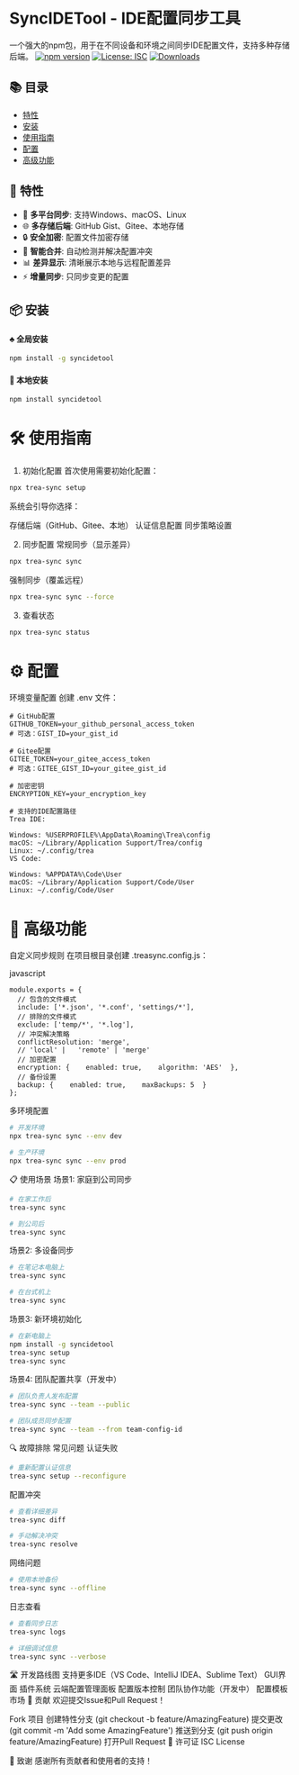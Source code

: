 # SyncIDETool - IDE配置同步工具

一个强大的npm包，用于在不同设备和环境之间同步IDE配置文件，支持多种存储后端。
[![npm version](https://badge.fury.io/js/syncidetool.svg)](https://badge.fury.io/js/syncidetool)
[![License: ISC](https://img.shields.io/badge/License-ISC-blue.svg)](https://opensource.org/licenses/ISC)
[![Downloads](https://img.shields.io/npm/dm/syncidetool.svg)](https://www.npmjs.com/package/syncidetool)

## 📚 目录
- [特性](#-特性)
- [安装](#-安装)
- [使用指南](#️-使用指南)
- [配置](#️-配置)
- [高级功能](#-高级功能)

## 🚀 特性

- 🔄 **多平台同步**: 支持Windows、macOS、Linux
- 🌐 **多存储后端**: GitHub Gist、Gitee、本地存储
- 🔒 **安全加密**: 配置文件加密存储
- 🎯 **智能合并**: 自动检测并解决配置冲突
- 📊 **差异显示**: 清晰展示本地与远程配置差异
- ⚡ **增量同步**: 只同步变更的配置

## 📦 安装

#### :clubs: 全局安装
```bash
npm install -g syncidetool
```

#### :pushpin: 本地安装

```bash
npm install syncidetool
```
# 🛠️ 使用指南
1. 初始化配置
首次使用需要初始化配置：

```bash
npx trea-sync setup
```
系统会引导你选择：

存储后端（GitHub、Gitee、本地）
认证信息配置
同步策略设置

2. 同步配置
常规同步（显示差异）
```bash
npx trea-sync sync
```
强制同步（覆盖远程）
```bash
npx trea-sync sync --force
```
3. 查看状态
```bash
npx trea-sync status
```
# ⚙️ 配置
环境变量配置
创建 .env 文件：
```
# GitHub配置
GITHUB_TOKEN=your_github_personal_access_token
# 可选：GIST_ID=your_gist_id

# Gitee配置
GITEE_TOKEN=your_gitee_access_token
# 可选：GITEE_GIST_ID=your_gitee_gist_id

# 加密密钥
ENCRYPTION_KEY=your_encryption_key

# 支持的IDE配置路径
Trea IDE:

Windows: %USERPROFILE%\AppData\Roaming\Trea\config
macOS: ~/Library/Application Support/Trea/config
Linux: ~/.config/trea
VS Code:

Windows: %APPDATA%\Code\User
macOS: ~/Library/Application Support/Code/User
Linux: ~/.config/Code/User
```

# 🔧 高级功能
自定义同步规则
在项目根目录创建 .treasync.config.js：

javascript
```
module.exports = {  
  // 包含的文件模式  
  include: ['*.json', '*.conf', 'settings/*'],    
  // 排除的文件模式  
  exclude: ['temp/*', '*.log'],   
  // 冲突解决策略  
  conflictResolution: 'merge', 
  // 'local' |   'remote' | 'merge'    
  // 加密配置  
  encryption: {    enabled: true,    algorithm: 'AES'  },    
  // 备份设置  
  backup: {    enabled: true,    maxBackups: 5  }
};
```
多环境配置
```bash
# 开发环境
npx trea-sync sync --env dev

# 生产环境
npx trea-sync sync --env prod
```
📋 使用场景
场景1: 家庭到公司同步
```bash
# 在家工作后
trea-sync sync

# 到公司后
trea-sync sync
```
场景2: 多设备同步
```bash
# 在笔记本电脑上
trea-sync sync

# 在台式机上
trea-sync sync
```
场景3: 新环境初始化
```bash
# 在新电脑上
npm install -g syncidetool
trea-sync setup
trea-sync sync
```
场景4: 团队配置共享（开发中）
```bash
# 团队负责人发布配置
trea-sync sync --team --public

# 团队成员同步配置
trea-sync sync --team --from team-config-id
```
🔍 故障排除
常见问题
认证失败

```bash
# 重新配置认证信息
trea-sync setup --reconfigure
```
配置冲突

```bash
# 查看详细差异
trea-sync diff

# 手动解决冲突
trea-sync resolve
```
网络问题

```bash
# 使用本地备份
trea-sync sync --offline
```
日志查看
```bash
# 查看同步日志
trea-sync logs

# 详细调试信息
trea-sync sync --verbose
```
🛣️ 开发路线图
支持更多IDE（VS Code、IntelliJ IDEA、Sublime Text）
GUI界面
插件系统
云端配置管理面板
配置版本控制
团队协作功能（开发中）
配置模板市场
🤝 贡献
欢迎提交Issue和Pull Request！

Fork 项目
创建特性分支 (git checkout -b feature/AmazingFeature)
提交更改 (git commit -m 'Add some AmazingFeature')
推送到分支 (git push origin feature/AmazingFeature)
打开Pull Request
📄 许可证
ISC License

🙏 致谢
感谢所有贡献者和使用者的支持！
